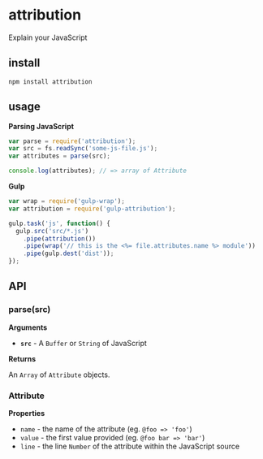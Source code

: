 # attribution
Explain your JavaScript

## install

```
npm install attribution
```

## usage

**Parsing JavaScript**

```js
var parse = require('attribution');
var src = fs.readSync('some-js-file.js');
var attributes = parse(src);

console.log(attributes); // => array of Attribute
```

**Gulp**

```js
var wrap = require('gulp-wrap');
var attribution = require('gulp-attribution');

gulp.task('js', function() {
  gulp.src('src/*.js')
    .pipe(attribution())
    .pipe(wrap('// this is the <%= file.attributes.name %> module'))
    .pipe(gulp.dest('dist'));
});
```

## API

### parse(src)

**Arguments**

 - **`src`** - A `Buffer` or `String` of JavaScript

**Returns**

An `Array` of `Attribute` objects.

### Attribute

**Properties**

 - `name` - the name of the attribute (eg. `@foo => 'foo'`)
 - `value` - the first value provided (eg. `@foo bar => 'bar'`)
 - `line` - the line `Number` of the attribute within the JavaScript source
